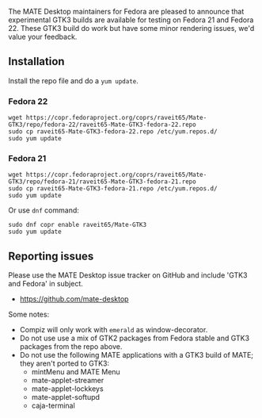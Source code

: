 <!--
.. link:
.. description:
.. tags: Releases,Fedora,draft
.. date: 2015-06-11 20:30:30
.. title: MATE 1.10 with GTK3 for Fedora 21 and 22
.. slug: 2015-06-11-mate-1-10-with-gtk3-for-fedora-21-22
.. author: Wolfgang Ulbrich
-->

The MATE Desktop maintainers for Fedora are pleased to announce that experimental
GTK3 builds are available for testing on Fedora 21 and Fedora 22. These GTK3 build
do work but have some minor rendering issues, we'd value your feedback.

## Installation

Install the repo file and do a `yum update`.

### Fedora 22

    wget https://copr.fedoraproject.org/coprs/raveit65/Mate-GTK3/repo/fedora-22/raveit65-Mate-GTK3-fedora-22.repo
    sudo cp raveit65-Mate-GTK3-fedora-22.repo /etc/yum.repos.d/
    sudo yum update

### Fedora 21

    wget https://copr.fedoraproject.org/coprs/raveit65/Mate-GTK3/repo/fedora-21/raveit65-Mate-GTK3-fedora-21.repo
    sudo cp raveit65-Mate-GTK3-fedora-21.repo /etc/yum.repos.d/
    sudo yum update

Or use `dnf` command:

    sudo dnf copr enable raveit65/Mate-GTK3
    sudo yum update

## Reporting issues

Please use the MATE Desktop issue tracker on GitHub and include 'GTK3 and Fedora'
in subject.

  * https://github.com/mate-desktop

Some notes:

  * Compiz will only work with `emerald` as window-decorator.
  * Do not use use a mix of GTK2 packages from Fedora stable and GTK3 packages from the
  repo above.
  * Do not use the following MATE applications with a GTK3 build of MATE; they aren't ported to GTK3:
    * mintMenu and MATE Menu
    * mate-applet-streamer
    * mate-applet-lockkeys
    * mate-applet-softupd
    * caja-terminal
